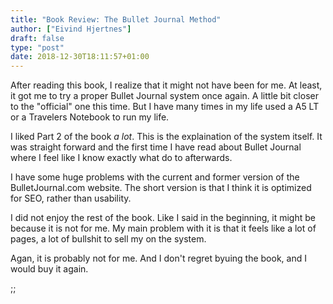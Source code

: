 ```yaml
---
title: "Book Review: The Bullet Journal Method"
author: ["Eivind Hjertnes"]
draft: false
type: "post"
date: 2018-12-30T18:11:57+01:00
---
```


After reading this book, I realize that it might not have been for me.
At least, it got me to try a proper Bullet Journal system once again. A
little bit closer to the "official" one this time. But I have many times
in my life used a A5 LT or a Travelers Notebook to run my life.

I liked Part 2 of the book _a lot_. This is the explaination of the
system itself. It was straight forward and the first time I have read
about Bullet Journal where I feel like I know exactly what do to
afterwards.

I have some huge problems with the current and former version of the
BulletJournal.com website. The short version is that I think it is
optimized for SEO, rather than usability.

I did not enjoy the rest of the book. Like I said in the beginning, it
might be because it is not for me. My main problem with it is that it
feels like a lot of pages, a lot of bullshit to sell my on the system.

Agan, it is probably not for me. And I don't regret byuing the book, and
I would buy it again.

;;
